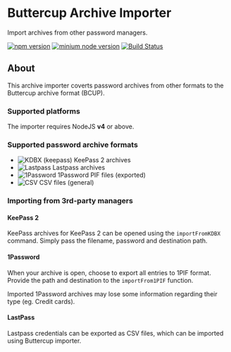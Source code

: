 # Buttercup Archive Importer
Import archives from other password managers.

[![npm version](https://badge.fury.io/js/buttercup-importer.svg)](https://github.com/buttercup/buttercup-importer) [![minium node version](https://img.shields.io/badge/node%20version-%3E%3D%206.x-blue.svg)](https://github.com/buttercup/buttercup-importer) [![Build Status](https://travis-ci.org/buttercup/buttercup-importer.svg?branch=master)](https://travis-ci.org/buttercup/buttercup-importer)

## About
This archive importer coverts password archives from other formats to the Buttercup archive format (BCUP).

### Supported platforms
The importer requires NodeJS **v4** or above.

### Supported password archive formats

* ![KDBX (keepass)](https://img.shields.io/badge/KDBX-Full-brightgreen.svg) KeePass 2 archives
* ![Lastpass](https://img.shields.io/badge/CSV-Full-brightgreen.svg) Lastpass archives
* ![1Password](https://img.shields.io/badge/1PIF-Basic-brightgreen.svg) 1Password PIF files (exported)
* ![CSV](https://img.shields.io/badge/CSV-None-red.svg) CSV files (general)

### Importing from 3rd-party managers

#### KeePass 2
KeePass archives for KeePass 2 can be opened using the `importFromKDBX` command. Simply pass the filename, password and destination path.

#### 1Password
When your archive is open, choose to export all entries to 1PIF format. Provide the path and destination to the `importFrom1PIF` function.

Imported 1Password archives may lose some information regarding their type (eg. Credit cards).

#### LastPass
Lastpass credentials can be exported as CSV files, which can be imported using Buttercup importer.
